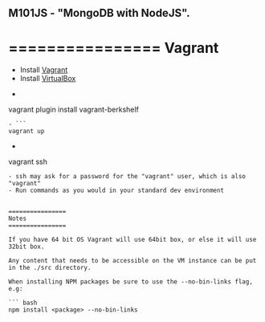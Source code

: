 ## M101JS - "MongoDB with NodeJS".

================
Vagrant
================

- Install [Vagrant](http://vagrantup.com/)
- Install [VirtualBox](http://www.virtualbox.org/)
- ```
vagrant plugin install vagrant-berkshelf
```
- ```
vagrant up
```
- ```
vagrant ssh
```
- ssh may ask for a password for the "vagrant" user, which is also "vagrant"
- Run commands as you would in your standard dev environment


================
Notes
================

If you have 64 bit OS Vagrant will use 64bit box, or else it will use 32bit box.

Any content that needs to be accessible on the VM instance can be put in the ./src directory.

When installing NPM packages be sure to use the --no-bin-links flag, e.g:

``` bash
npm install <package> --no-bin-links
```
